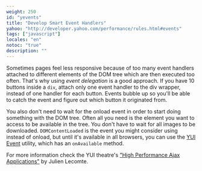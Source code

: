 ```yaml
---
weight: 250
id: "yevents"
title: "Develop Smart Event Handlers"
yahoo: "http://developer.yahoo.com/performance/rules.html#events"
tags: ["javascript"]
locales: "en"
notoc: "true"
description: ""
---
```


Sometimes pages feel less responsive because of too many event handlers  attached to different elements of the DOM tree which are then executed  too often. That's why using *event delegation* is a good approach. If  you have 10 buttons inside a `div`, attach only one event handler to the  div wrapper, instead of one handler for each button. Events bubble up so  you'll be able to catch the event and figure out which button it  originated from. 

You also don't need to wait for the onload event in order to start doing  something with the DOM tree. Often all you need is the element you want  to access to be available in the tree. You don't have to wait for all  images to be downloaded. `DOMContentLoaded` is the event you might  consider using instead of onload, but until it's available in all  browsers, you can use the [YUI  Event](http://developer.yahoo.com/yui/event/) utility, which has an  `onAvailable` method. 

For more information check the YUI theatre's ["High Performance Ajax  Applications"](http://yuiblog.com/blog/2007/12/20/video-lecomte/) by  Julien Lecomte.